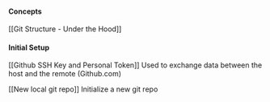 #### Concepts

[[Git Structure - Under the Hood]]

#### Initial Setup

[[Github SSH Key and Personal Token]]
Used to exchange data between the host and the remote (Github.com)

[[New local git repo]]
Initialize a new git repo